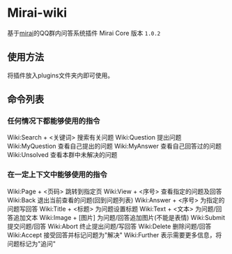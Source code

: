 # Mirai-wiki
基于[mirai](https://github.com/mamoe/mirai)的QQ群内问答系统插件
Mirai Core 版本 `1.0.2`

## 使用方法
将插件放入plugins文件夹内即可使用。

## 命令列表
### 任何情况下都能够使用的指令
Wiki:Search + <关键词> 搜索有关问题
Wiki:Question 提出问题
Wiki:MyQuestion 查看自己提出的问题
Wiki:MyAnswer 查看自己回答过的问题
Wiki:Unsolved 查看本群中未解决的问题
### 在一定上下文中能够使用的指令
Wiki:Page + <页码> 跳转到指定页
Wiki:View + <序号> 查看指定的问题及回答
Wiki:Back 退出当前查看的问题(回到问题列表)
Wiki:Answer + <序号> 为指定的问题写回答
Wiki:Title + <标题> 为问题设置标题
Wiki:Text + <文本> 为问题/回答追加文本
Wiki:Image + [图片] 为问题/回答追加图片(不能是表情)
Wiki:Submit 提交问题/回答
Wiki:Abort 终止提出问题/写回答
Wiki:Delete 删除问题/回答
Wiki:Accept 接受回答并标记问题为"解决"
Wiki:Further 表示需要更多信息，将问题标记为"追问"
